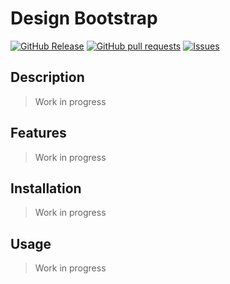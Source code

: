 # Design Bootstrap
[![GitHub Release](https://img.shields.io/github/release/zjayers/design.bootstrap.svg?style=flat)](https://github.com/zjayers/design.bootstrap/releases)
[![GitHub pull requests](https://img.shields.io/github/issues-pr/zjayers/design.bootstrap.svg?style=flat)](https://github.com/zjayers/design.bootstrap/pulls)
[![Issues](https://img.shields.io/github/issues-raw/zjayers/design.bootstrap.svg?maxAge=25000)](https://github.com/zjayers/design.bootstrap/issues)

## Description

> Work in progress

## Features

> Work in progress

## Installation

> Work in progress

## Usage

> Work in progress
